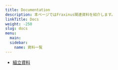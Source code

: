 ```yaml
---
title: Documentation
description: 本ページではFraxinus関連資料を紹介します。  
linkTitle: Docs
weight: -250
slug: docs
menu:
  main:
  sidebar:
    name: 資料一覧
---
```


* [組立資料](./assembly)
